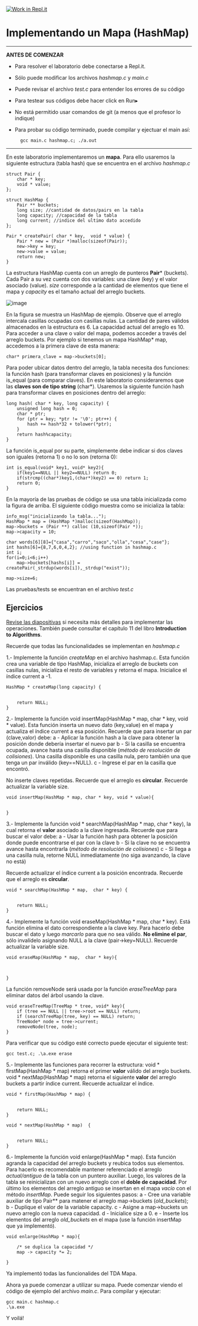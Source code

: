 [![Work in Repl.it](https://classroom.github.com/assets/work-in-replit-14baed9a392b3a25080506f3b7b6d57f295ec2978f6f33ec97e36a161684cbe9.svg)](https://classroom.github.com/online_ide?assignment_repo_id=3212862&assignment_repo_type=AssignmentRepo)

Implementando un Mapa (HashMap)
=====

---
**ANTES DE COMENZAR**

* Para resolver el laboratorio debe conectarse a Repl.it. 
* Sólo puede modificar los archivos *hashmap.c* y *main.c*
* Puede revisar el archivo *test.c* para entender los errores de su código
* Para testear sus códigos debe hacer click en Run▸
* No está permitido usar comandos de git (a menos que el profesor lo indique)
* Para probar su código terminado, puede compilar y ejectuar el main así:
        
        gcc main.c hashmap.c; ./a.out

---



En este laboratorio implementaremos un **mapa**. Para ello usaremos la siguiente estructura (tabla hash) que se encuentra en el archivo *hashmap.c*

    struct Pair {
        char * key;
        void * value;
    };

    struct HashMap {
        Pair ** buckets;
        long size; //cantidad de datos/pairs en la tabla
        long capacity; //capacidad de la tabla
        long current; //indice del ultimo dato accedido
    };

    Pair * createPair( char * key,  void * value) {
        Pair * new = (Pair *)malloc(sizeof(Pair));
        new->key = key;
        new->value = value;
        return new;
    }

La estructura HashMap cuenta con un arreglo de punteros **Pair*** (buckets). Cada Pair a su vez cuenta con dos variables: una clave (key) y el valor asociado (value). *size* corresponde a la cantidad de elementos que tiene el mapa y *capacity* es el tamaño actual del arreglo buckets.

![image](https://i.ibb.co/RpQmMns/tabla-hash.png)

En la figura se muestra un HashMap de ejemplo. Observe que el arreglo intercala casillas ocupadas con casillas nulas. La cantidad de pares válidos almacenados en la estructura es 6. La capacidad actual del arreglo es 10.
Para acceder a una clave o valor del mapa, podemos acceder a través del arreglo buckets. Por ejemplo si tenemos un mapa HashMap* map, accedemos a la primera clave de esta manera:
    
    char* primera_clave = map->buckets[0];
    
Para poder ubicar datos dentro del arreglo, la tabla necesita dos funciones: la función hash (para transformar claves en posiciones) y la función is_equal (para comparar claves). En este laboratorio consideraremos que las **claves son de tipo string** (char*). Usaremos la siguiente función hash para transformar claves en posiciones dentro del arreglo:

    long hash( char * key, long capacity) {
        unsigned long hash = 0;
        char * ptr;
        for (ptr = key; *ptr != '\0'; ptr++) {
            hash += hash*32 + tolower(*ptr);
        }
        return hash%capacity;
    }

La función is_equal por su parte, simplemente debe indicar si dos claves son iguales (retorna 1) o no lo son (retorna 0):

    int is_equal(void* key1, void* key2){
        if(key1==NULL || key2==NULL) return 0;
        if(strcmp((char*)key1,(char*)key2) == 0) return 1;
        return 0;
    }

En la mayoría de las pruebas de código se usa una tabla inicializada como la figura de arriba. El siguiente código muestra como se inicializa la tabla:

    info_msg("inicializando la tabla...");
    HashMap * map = (HashMap *)malloc(sizeof(HashMap));
    map->buckets = (Pair **) calloc (10,sizeof(Pair *));
    map->capacity = 10;

    char words[6][8]={"casa","carro","saco","olla","cesa","case"};
    int hashs[6]={8,7,6,0,4,2}; //using function in hashmap.c
    int i;
    for(i=0;i<6;i++)
        map->buckets[hashs[i]] = createPair(_strdup(words[i]),_strdup("exist"));
    
    map->size=6; 

Las pruebas/tests se encuentran en el archivo *test.c*

Ejercicios
----



[Revise las diapositivas](https://docs.google.com/presentation/d/1WTMXgVcZNQZc8ezeEwoyt6TFVmVl-ezDuGSNnRfsbjQ/edit#slide=id.p) si necesita más detalles para implementar las operaciones. También puede consultar el capítulo 11 del libro **Introduction to Algorithms**.

Recuerde que todas las funcionalidades se implementan en *hashmap.c*


1.- Implemente la función *createMap* en el archivo hashmap.c. Esta función crea una variable de tipo HashMap, inicializa el arreglo de buckets con casillas nulas, inicializa el resto de variables y retorna el mapa. Inicialice el índice current a -1.

    HashMap * createMap(long capacity) {


        return NULL;
    }


2.- Implemente la función void insertMap(HashMap * map, char * key, void * value). Esta función inserta un nuevo dato (key,value) en el mapa y actualiza el índice current a esa posición.
Recuerde que para insertar un par (clave,valor) debe:
a - Aplicar la función hash a la clave para obtener la posición donde debería insertar el nuevo par
b - Si la casilla se encuentra ocupada, avance hasta una casilla disponible (*método de resolución de colisiones*). Una casilla disponible es una casilla nula, pero también una que tenga un par inválido (key==NULL).
c - Ingrese el par en la casilla que encontró.

No inserte claves repetidas. 
Recuerde que el arreglo es **circular**.
Recuerde actualizar la variable size.
   
    void insertMap(HashMap * map, char * key, void * value){


    }



3.- Implemente la función void * searchMap(HashMap * map,  char * key), la cual retorna el **valor** asociado a la clave ingresada. 
Recuerde que para buscar el valor debe:
a - Usar la función hash para obtener la posición donde puede encontrarse el par con la clave
b - Si la clave no se encuentra avance hasta encontrarla (*método de resolución de colisiones*)
c - Si llega a una casilla nula, retorne NULL inmediatamente (no siga avanzando, la clave no está)

Recuerde actualizar el índice current a la posición encontrada.
Recuerde que el arreglo es **circular**.

    void * searchMap(HashMap * map,  char * key) {


        return NULL;
    }




4.- Implemente la función void eraseMap(HashMap * map,  char * key). Está función elimina el dato correspondiente a la clave key. Para hacerlo debe buscar el dato y luego *marcarlo* para que no sea válido.
**No elimine el par**, sólo invalídelo asignando NULL a la clave (pair->key=NULL).
Recuerde actualizar la variable size.

    void eraseMap(HashMap * map,  char * key){



    }

La función removeNode será usada por la función *eraseTreeMap* para eliminar datos del árbol usando la clave.

    void eraseTreeMap(TreeMap * tree, void* key){
        if (tree == NULL || tree->root == NULL) return;
        if (searchTreeMap(tree, key) == NULL) return;
        TreeNode* node = tree->current;
        removeNode(tree, node);
    } 

Para verificar que su código esté correcto puede ejecutar el siguiente test:

    gcc test.c; .\a.exe erase


5.- Implemente las funciones para recorrer la estructura: void * firstMap(HashMap * map) retorna el primer **valor** válido del arreglo buckets. void * nextMap(HashMap * map) retorna el siguiente **valor** del arreglo buckets a partir índice current. Recuerde actualizar el índice.

    void * firstMap(HashMap * map) {
        

        return NULL;
    }

    void * nextMap(HashMap * map)  {
       

        return NULL;
    }


6.- Implemente la función void enlarge(HashMap * map). Esta función agranda la capacidad del arreglo buckets y reubica todos sus elementos. Para hacerlo es recomendable mantener referenciado el arreglo *actual/antiguo* de la tabla con un puntero auxiliar. Luego, los valores de la tabla se reinicializan con un nuevo arreglo con el **doble de capacidad**. Por último los elementos del arreglo antiguo se insertan en el mapa *vacío* con el método *insertMap*.
Puede seguir los siguientes pasos:
a - Cree una variable auxiliar de tipo Pair** para matener el arreglo map->buckets (*old_buckets*);
b - Duplique el valor de la variable capacity.
c - Asigne a map->buckets un nuevo arreglo con la nueva capacidad.
d - Inicialice size a 0.
e - Inserte los elementos del arreglo *old_buckets* en el mapa (use la función insertMap que ya implementó).


    void enlarge(HashMap * map){

        /* se duplica la capacidad */
        map -> capacity *= 2;

    }


Ya implementó todas las funcionalides del TDA Mapa.

Ahora ya puede comenzar a utilizar su mapa. Puede comenzar viendo el código de ejemplo del archivo *main.c*. Para compilar y ejecutar:

    gcc main.c hashmap.c
    .\a.exe 

Y voilá!